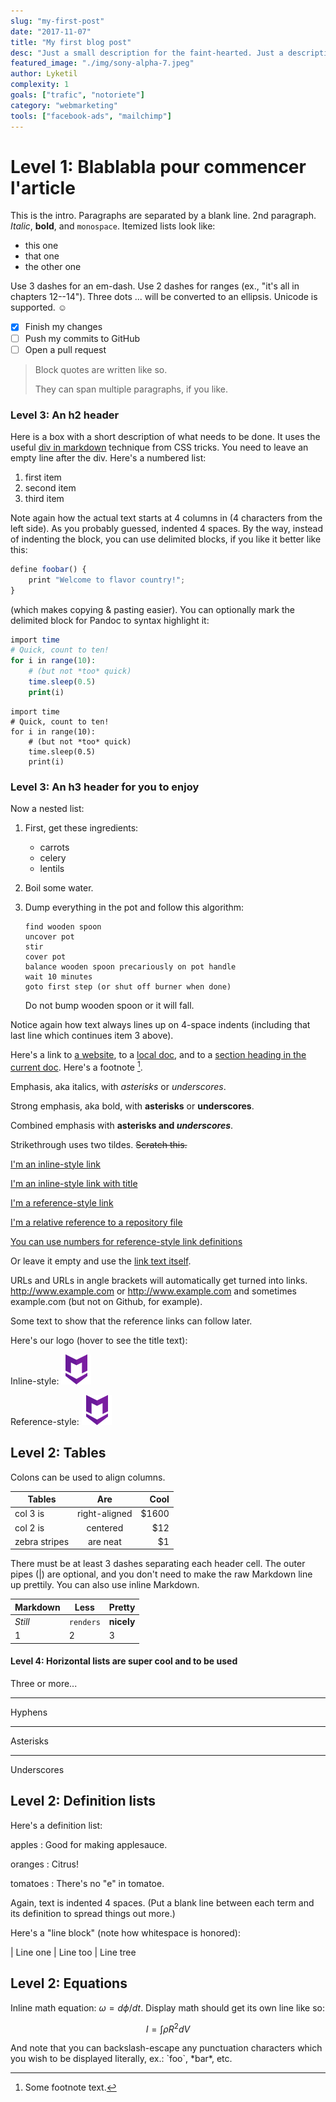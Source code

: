 ```yaml
---
slug: "my-first-post"
date: "2017-11-07"
title: "My first blog post"
desc: "Just a small description for the faint-hearted. Just a description for the big geeks out there, a small description to rule them all and in the darkness bind them. This is a case study of how we can use a static site generator like Gatsby to build out a web app with dynamic content."
featured_image: "./img/sony-alpha-7.jpeg"
author: Lyketil
complexity: 1
goals: ["trafic", "notoriete"]
category: "webmarketing"
tools: ["facebook-ads", "mailchimp"]
---
```


# Level 1: Blablabla pour commencer l'article
This is the intro. Paragraphs are separated by a blank line. 2nd paragraph. *Italic*, **bold**, and `monospace`. Itemized lists
look like:

  * this one
  * that one
  * the other one

Use 3 dashes for an em-dash. Use 2 dashes for ranges (ex., "it's all in chapters 12--14"). Three dots ... will be converted to an ellipsis. Unicode is supported. ☺

- [x] Finish my changes
- [ ] Push my commits to GitHub
- [ ] Open a pull request

> Block quotes are
> written like so.
>
> They can span multiple paragraphs,
> if you like.


<div markdown="1" class="card facebook">

### Level 3: An h2 header

Here is a box with a short description of what needs to be done. It uses the useful [div in markdown](https://css-tricks.com/little-stuff-markdown-always-forget-google/) technique from CSS tricks. You need to leave an empty line after the div. Here's a numbered list:

 1. first item
 2. second item
 3. third item

Note again how the actual text starts at 4 columns in (4 characters
from the left side). As you probably guessed, indented 4 spaces. By the way, instead of
indenting the block, you can use delimited blocks, if you like it better like this:

```javascript
define foobar() {
    print "Welcome to flavor country!";
}
```

</div>

(which makes copying & pasting easier). You can optionally mark the
delimited block for Pandoc to syntax highlight it:

~~~php
import time
# Quick, count to ten!
for i in range(10):
    # (but not *too* quick)
    time.sleep(0.5)
    print(i)
~~~

~~~
import time
# Quick, count to ten!
for i in range(10):
    # (but not *too* quick)
    time.sleep(0.5)
    print(i)
~~~

### Level 3: An h3 header for you to enjoy

Now a nested list:

 1. First, get these ingredients:

      * carrots
      * celery
      * lentils

 2. Boil some water.

 3. Dump everything in the pot and follow
    this algorithm:

        find wooden spoon
        uncover pot
        stir
        cover pot
        balance wooden spoon precariously on pot handle
        wait 10 minutes
        goto first step (or shut off burner when done)

    Do not bump wooden spoon or it will fall.

Notice again how text always lines up on 4-space indents (including
that last line which continues item 3 above).

Here's a link to [a website](http://foo.bar), to a [local
doc](local-doc.html), and to a [section heading in the current
doc](#an-h2-header). Here's a footnote [^1].

[^1]: Some footnote text.

Emphasis, aka italics, with *asterisks* or _underscores_.

Strong emphasis, aka bold, with **asterisks** or __underscores__.

Combined emphasis with **asterisks and _underscores_**.

Strikethrough uses two tildes. ~~Scratch this.~~


[I'm an inline-style link](https://www.google.com)

[I'm an inline-style link with title](https://www.google.com "Google's Homepage")

[I'm a reference-style link][Arbitrary case-insensitive reference text]

[I'm a relative reference to a repository file](../blob/master/LICENSE)

[You can use numbers for reference-style link definitions][1]

Or leave it empty and use the [link text itself].

URLs and URLs in angle brackets will automatically get turned into links. 
http://www.example.com or <http://www.example.com> and sometimes 
example.com (but not on Github, for example).

Some text to show that the reference links can follow later.

[arbitrary case-insensitive reference text]: https://www.mozilla.org
[1]: http://slashdot.org
[link text itself]: http://www.reddit.com


Here's our logo (hover to see the title text):

Inline-style: 
![alt text](https://github.com/adam-p/markdown-here/raw/master/src/common/images/icon48.png "Logo Title Text 1")

Reference-style: 
![alt text][logo]

[logo]: https://github.com/adam-p/markdown-here/raw/master/src/common/images/icon48.png "Logo Title Text 2"

## Level 2: Tables

Colons can be used to align columns.

| Tables        | Are           | Cool  |
| ------------- |:-------------:| -----:|
| col 3 is      | right-aligned | $1600 |
| col 2 is      | centered      |   $12 |
| zebra stripes | are neat      |    $1 |

There must be at least 3 dashes separating each header cell.
The outer pipes (|) are optional, and you don't need to make the 
raw Markdown line up prettily. You can also use inline Markdown.

Markdown | Less | Pretty
--- | --- | ---
*Still* | `renders` | **nicely**
1 | 2 | 3

#### Level 4: Horizontal lists are super cool and to be used

Three or more...

---

Hyphens

***

Asterisks

___

Underscores

## Level 2: Definition lists

Here's a definition list:

apples
  : Good for making applesauce.

oranges
  : Citrus!

tomatoes
  : There's no "e" in tomatoe.

Again, text is indented 4 spaces. (Put a blank line between each
term and  its definition to spread things out more.)

Here's a "line block" (note how whitespace is honored):

| Line one
|   Line too
| Line tree

## Level 2: Equations

Inline math equation: $\omega = d\phi / dt$. Display
math should get its own line like so:

$$I = \int \rho R^{2} dV$$

And note that you can backslash-escape any punctuation characters
which you wish to be displayed literally, ex.: \`foo\`, \*bar\*, etc.